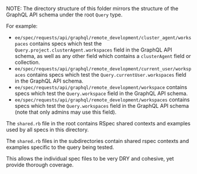 NOTE: The directory structure of this folder mirrors the structure of the GraphQL API schema
under the root `Query` type.

For example:

- `ee/spec/requests/api/graphql/remote_development/cluster_agent/workspaces`
   contains specs which test the `Query.project.clusterAgent.workspaces` field in the GraphQL API schema,
   as well as any other field which contains a `clusterAgent` field or collection.
- `ee/spec/requests/api/graphql/remote_development/current_user/workspaces`
   contains specs which test the `Query.currentUser.workspaces` field in the GraphQL API schema.
- `ee/spec/requests/api/graphql/remote_development/workspace`
   contains specs which test the `Query.workspace` field in the GraphQL API schema.
- `ee/spec/requests/api/graphql/remote_development/workspaces`
  contains specs which test the `Query.workspaces` field in the GraphQL API schema (note that
  only admins may use this field).

The `shared.rb` file in the root contains RSpec shared contexts and examples used by all
specs in this directory.

The `shared.rb` files in the subdirectories contain shared rspec contexts and examples
specific to the query being tested.

This allows the individual spec files to be very DRY and cohesive, yet provide thorough coverage.
